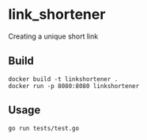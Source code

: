 # link_shortener

Creating a unique short link

## Build

`docker build -t linkshortener .`  
`docker run -p 8080:8080 linkshortener`

## Usage

`go run tests/test.go`
